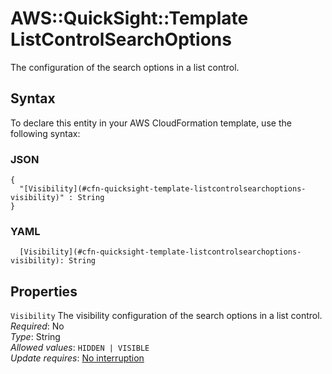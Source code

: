 # AWS::QuickSight::Template ListControlSearchOptions<a name="aws-properties-quicksight-template-listcontrolsearchoptions"></a>

The configuration of the search options in a list control\.

## Syntax<a name="aws-properties-quicksight-template-listcontrolsearchoptions-syntax"></a>

To declare this entity in your AWS CloudFormation template, use the following syntax:

### JSON<a name="aws-properties-quicksight-template-listcontrolsearchoptions-syntax.json"></a>

```
{
  "[Visibility](#cfn-quicksight-template-listcontrolsearchoptions-visibility)" : String
}
```

### YAML<a name="aws-properties-quicksight-template-listcontrolsearchoptions-syntax.yaml"></a>

```
  [Visibility](#cfn-quicksight-template-listcontrolsearchoptions-visibility): String
```

## Properties<a name="aws-properties-quicksight-template-listcontrolsearchoptions-properties"></a>

`Visibility` <a name="cfn-quicksight-template-listcontrolsearchoptions-visibility"></a>
The visibility configuration of the search options in a list control\.  
_Required_: No  
_Type_: String  
_Allowed values_: `HIDDEN | VISIBLE`  
_Update requires_: [No interruption](https://docs.aws.amazon.com/AWSCloudFormation/latest/UserGuide/using-cfn-updating-stacks-update-behaviors.html#update-no-interrupt)
